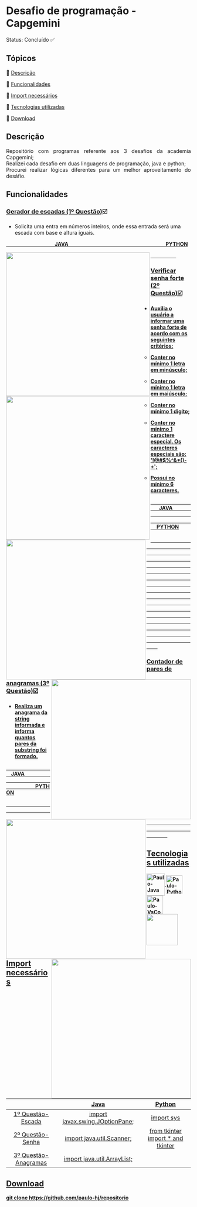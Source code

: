 <h1>Desafio de programação - Capgemini</h1> 

Status: Concluído :white_check_mark:

## Tópicos 

:small_blue_diamond: [Descrição](#descrição)

:small_blue_diamond: [Funcionalidades](#funcionalidades)

:small_blue_diamond: [Import necessários](#import-necessários)

:small_blue_diamond: [Tecnologias utilizadas](#tecnologias-utilizadas)

:small_blue_diamond: [Download](#download)

## Descrição

<p align="justify">
  Repositório com programas referente aos 3 desafios da academia Capgemini;<br />
  Realizei cada desafio em duas linguagens de programação, java e python;<br />
  Procurei realizar lógicas diferentes para um melhor aproveitamento do desáfio.
</p>

## Funcionalidades

### <u><b>Gerador de escadas (1º Questão)</b></u>:ballot_box_with_check:
- Solicita uma entra em números inteiros, onde essa entrada será uma escada com base e altura iguais.
<p><u><b>&nbsp;&nbsp;&nbsp;&nbsp;&nbsp;&nbsp;&nbsp;&nbsp;&nbsp;&nbsp;&nbsp;&nbsp;&nbsp;&nbsp;&nbsp;&nbsp;&nbsp;&nbsp;&nbsp;&nbsp;&nbsp;&nbsp;&nbsp;&nbsp;&nbsp;&nbsp;&nbsp;&nbsp;&nbsp;&nbsp;&nbsp;&nbsp;&nbsp;&nbsp;&nbsp;&nbsp;&nbsp;&nbsp;&nbsp;&nbsp;JAVA&nbsp;&nbsp;&nbsp;&nbsp;&nbsp;&nbsp;&nbsp;&nbsp;&nbsp;&nbsp;&nbsp;&nbsp;&nbsp;&nbsp;&nbsp;&nbsp;&nbsp;&nbsp;&nbsp;&nbsp;&nbsp;&nbsp;&nbsp;&nbsp;&nbsp;&nbsp;&nbsp;&nbsp;&nbsp;&nbsp;&nbsp;&nbsp;&nbsp;&nbsp;&nbsp;&nbsp;&nbsp;&nbsp;&nbsp;&nbsp;&nbsp;&nbsp;&nbsp;&nbsp;&nbsp;&nbsp;&nbsp;&nbsp;&nbsp;&nbsp;&nbsp;&nbsp;&nbsp;&nbsp;&nbsp;&nbsp;&nbsp;&nbsp;&nbsp;&nbsp;&nbsp;&nbsp;&nbsp;&nbsp;&nbsp;&nbsp;&nbsp;&nbsp;&nbsp;&nbsp;&nbsp;&nbsp;&nbsp;&nbsp;&nbsp;&nbsp;&nbsp;&nbsp;&nbsp;&nbsp;PYTHON</p>

<img align="left" src="https://user-images.githubusercontent.com/95994249/154823815-120cd1f8-e599-477e-915f-afa72001e6da.gif" width="391px" />
<img align="left" src="https://user-images.githubusercontent.com/95994249/154825305-13e9528e-9d43-4bbc-b086-1ce94134322e.gif" width="391px" />

&nbsp;&nbsp;&nbsp;&nbsp;&nbsp;&nbsp;&nbsp;&nbsp;&nbsp;&nbsp;&nbsp;&nbsp;&nbsp;&nbsp;&nbsp;&nbsp;&nbsp;&nbsp;&nbsp;&nbsp;&nbsp;

### <u><b>Verificar senha forte (2º Questão)</b></u>:ballot_box_with_check:
  
  - Auxilia o usuário a informar uma senha forte de acordo com os seguintes critérios:

    - Conter no mínimo 1 letra em minúsculo;

    - Conter no mínimo 1 letra em maiúsculo;

    - Conter no mínimo 1 digito;

    - Conter no mínimo 1 caractere especial. Os caracteres especiais são: '**!@#$%^&\*()-+**';

    - Possui no mínimo 6 caracteres.


<p><u><b>&nbsp;&nbsp;&nbsp;&nbsp;&nbsp;&nbsp;&nbsp;&nbsp;&nbsp;&nbsp;&nbsp;&nbsp;&nbsp;&nbsp;&nbsp;&nbsp;&nbsp;&nbsp;&nbsp;&nbsp;&nbsp;&nbsp;&nbsp;&nbsp;&nbsp;&nbsp;&nbsp;&nbsp;&nbsp;&nbsp;&nbsp;&nbsp;&nbsp;&nbsp;&nbsp;&nbsp;&nbsp;&nbsp;&nbsp;&nbsp;JAVA&nbsp;&nbsp;&nbsp;&nbsp;&nbsp;&nbsp;&nbsp;&nbsp;&nbsp;&nbsp;&nbsp;&nbsp;&nbsp;&nbsp;&nbsp;&nbsp;&nbsp;&nbsp;&nbsp;&nbsp;&nbsp;&nbsp;&nbsp;&nbsp;&nbsp;&nbsp;&nbsp;&nbsp;&nbsp;&nbsp;&nbsp;&nbsp;&nbsp;&nbsp;&nbsp;&nbsp;&nbsp;&nbsp;&nbsp;&nbsp;&nbsp;&nbsp;&nbsp;&nbsp;&nbsp;&nbsp;&nbsp;&nbsp;&nbsp;&nbsp;&nbsp;&nbsp;&nbsp;&nbsp;&nbsp;&nbsp;&nbsp;&nbsp;&nbsp;&nbsp;&nbsp;&nbsp;&nbsp;&nbsp;&nbsp;&nbsp;&nbsp;&nbsp;&nbsp;&nbsp;&nbsp;&nbsp;&nbsp;&nbsp;&nbsp;&nbsp;&nbsp;&nbsp;&nbsp;&nbsp;&nbsp;&nbsp;&nbsp;&nbsp;&nbsp;&nbsp;PYTHON</p>
<div align="">
<img align="left" src="https://user-images.githubusercontent.com/95994249/154825897-425547a7-de73-4c27-b6a1-0c5de0e508eb.gif" width="380px" />
<img align="right" src="https://user-images.githubusercontent.com/95994249/154826093-f1031001-7ec4-44cd-ae29-44e6d789cda8.gif" width="380px" />
</div>
<h4>
&nbsp;&nbsp;&nbsp;&nbsp;&nbsp;&nbsp;&nbsp;&nbsp;&nbsp;&nbsp;&nbsp;&nbsp;&nbsp;&nbsp;&nbsp;&nbsp;&nbsp;&nbsp;&nbsp;&nbsp;&nbsp;&nbsp;&nbsp;&nbsp;&nbsp;&nbsp;&nbsp;&nbsp;&nbsp;&nbsp;&nbsp;&nbsp;&nbsp;&nbsp;&nbsp;&nbsp;&nbsp;&nbsp;&nbsp;&nbsp;&nbsp;&nbsp;&nbsp;&nbsp;&nbsp;&nbsp;&nbsp;&nbsp;&nbsp;&nbsp;&nbsp;&nbsp;&nbsp;&nbsp;&nbsp;&nbsp;&nbsp;&nbsp;&nbsp;&nbsp;&nbsp;&nbsp;&nbsp;&nbsp;&nbsp;&nbsp;&nbsp;&nbsp;&nbsp;&nbsp;&nbsp;&nbsp;&nbsp;&nbsp;&nbsp;&nbsp;&nbsp;&nbsp;&nbsp;&nbsp;&nbsp;&nbsp;&nbsp;&nbsp;&nbsp;&nbsp;&nbsp;&nbsp;&nbsp;&nbsp;&nbsp;&nbsp;&nbsp;&nbsp;&nbsp;&nbsp;&nbsp;&nbsp;&nbsp;&nbsp;&nbsp;&nbsp;&nbsp;&nbsp;&nbsp;&nbsp;&nbsp;&nbsp;&nbsp;&nbsp;&nbsp;&nbsp;&nbsp;&nbsp;&nbsp;&nbsp;&nbsp;&nbsp;&nbsp;&nbsp;&nbsp;&nbsp;&nbsp;&nbsp;&nbsp;&nbsp;&nbsp;&nbsp;&nbsp;&nbsp;&nbsp;&nbsp;&nbsp;&nbsp;&nbsp;&nbsp;&nbsp;&nbsp;&nbsp;&nbsp;&nbsp;&nbsp;&nbsp;&nbsp;&nbsp;&nbsp;&nbsp;&nbsp;&nbsp;&nbsp;&nbsp;&nbsp;&nbsp;&nbsp;&nbsp;&nbsp;&nbsp;&nbsp;&nbsp;&nbsp;&nbsp;&nbsp;&nbsp;&nbsp;&nbsp;&nbsp;&nbsp;&nbsp;&nbsp;&nbsp;&nbsp;&nbsp;&nbsp;&nbsp;&nbsp;&nbsp;&nbsp;&nbsp;&nbsp;&nbsp;&nbsp;&nbsp;&nbsp;&nbsp;&nbsp;&nbsp;&nbsp;&nbsp;&nbsp;&nbsp;&nbsp;&nbsp;&nbsp;&nbsp;&nbsp;&nbsp;&nbsp;&nbsp;&nbsp;&nbsp;&nbsp;&nbsp;&nbsp;&nbsp;&nbsp;&nbsp;&nbsp;&nbsp;&nbsp;&nbsp;&nbsp;&nbsp;&nbsp;&nbsp;&nbsp;&nbsp;&nbsp;&nbsp;&nbsp;&nbsp;&nbsp;&nbsp;&nbsp;&nbsp;&nbsp;&nbsp;&nbsp;&nbsp;&nbsp;&nbsp;&nbsp;&nbsp;&nbsp;&nbsp;&nbsp;&nbsp;&nbsp;&nbsp;&nbsp;&nbsp;&nbsp;&nbsp;&nbsp;&nbsp;&nbsp;&nbsp;&nbsp;&nbsp;&nbsp;&nbsp;&nbsp;&nbsp;&nbsp;&nbsp;&nbsp;&nbsp;&nbsp;&nbsp;&nbsp;&nbsp;&nbsp;&nbsp;&nbsp;&nbsp;&nbsp;&nbsp;&nbsp;&nbsp;&nbsp;&nbsp;&nbsp;&nbsp;&nbsp;&nbsp;&nbsp;&nbsp;&nbsp;&nbsp;&nbsp;&nbsp;&nbsp;&nbsp;&nbsp;&nbsp;&nbsp;&nbsp;&nbsp;&nbsp;&nbsp;&nbsp;&nbsp;&nbsp;&nbsp;&nbsp;&nbsp;&nbsp;&nbsp;&nbsp;&nbsp;&nbsp;&nbsp;&nbsp;&nbsp;&nbsp;&nbsp;&nbsp;&nbsp;&nbsp;&nbsp;&nbsp;&nbsp;&nbsp;&nbsp;&nbsp;&nbsp;&nbsp;&nbsp;&nbsp;&nbsp;&nbsp;&nbsp;&nbsp;&nbsp;&nbsp;&nbsp;&nbsp;&nbsp;&nbsp;&nbsp;&nbsp;&nbsp;&nbsp;&nbsp;&nbsp;&nbsp;&nbsp;&nbsp;&nbsp;&nbsp;&nbsp;&nbsp;&nbsp;&nbsp;&nbsp;&nbsp;&nbsp;&nbsp;&nbsp;&nbsp;&nbsp;&nbsp;&nbsp;&nbsp;&nbsp;&nbsp;&nbsp;&nbsp;&nbsp;&nbsp;&nbsp;&nbsp;&nbsp;&nbsp;&nbsp;&nbsp;&nbsp;&nbsp;&nbsp;&nbsp;&nbsp;&nbsp;&nbsp;&nbsp;&nbsp;&nbsp;&nbsp;&nbsp;&nbsp;&nbsp;&nbsp;&nbsp;&nbsp;&nbsp;&nbsp;&nbsp;&nbsp;&nbsp;&nbsp;&nbsp;&nbsp;&nbsp;&nbsp;&nbsp;&nbsp;&nbsp;&nbsp;&nbsp;&nbsp;&nbsp;&nbsp;&nbsp;&nbsp;&nbsp;&nbsp;&nbsp;&nbsp;&nbsp;&nbsp;&nbsp;&nbsp;&nbsp;&nbsp;&nbsp;&nbsp;&nbsp;&nbsp;&nbsp;&nbsp;&nbsp;&nbsp;&nbsp;&nbsp;&nbsp;&nbsp;&nbsp;&nbsp;&nbsp;&nbsp;&nbsp;&nbsp;&nbsp;&nbsp;&nbsp;&nbsp;&nbsp;&nbsp;&nbsp;&nbsp;&nbsp;&nbsp;&nbsp;&nbsp;&nbsp;&nbsp;&nbsp;&nbsp;&nbsp;&nbsp;&nbsp;&nbsp;&nbsp;&nbsp;&nbsp;&nbsp;&nbsp;&nbsp;&nbsp;&nbsp;&nbsp;&nbsp;&nbsp;&nbsp;&nbsp;&nbsp;&nbsp;&nbsp;&nbsp;&nbsp;&nbsp;&nbsp;&nbsp;&nbsp;&nbsp;&nbsp;&nbsp;&nbsp;&nbsp;&nbsp;&nbsp;&nbsp;&nbsp;&nbsp;&nbsp;&nbsp;&nbsp;&nbsp;&nbsp;&nbsp;&nbsp;&nbsp;&nbsp;&nbsp;&nbsp;&nbsp;&nbsp;&nbsp;&nbsp;&nbsp;&nbsp;&nbsp;&nbsp;&nbsp;&nbsp;&nbsp;&nbsp;&nbsp;&nbsp;&nbsp;&nbsp;&nbsp;&nbsp;&nbsp;&nbsp;&nbsp;&nbsp;&nbsp;&nbsp;&nbsp;&nbsp;&nbsp;&nbsp;&nbsp;&nbsp;&nbsp;&nbsp;&nbsp;&nbsp;&nbsp;&nbsp;&nbsp;&nbsp;&nbsp;&nbsp;&nbsp;&nbsp;&nbsp;&nbsp;&nbsp;&nbsp;&nbsp;&nbsp;&nbsp;&nbsp;&nbsp;&nbsp;&nbsp;&nbsp;&nbsp;&nbsp;&nbsp;&nbsp;&nbsp;&nbsp;&nbsp;&nbsp;&nbsp;&nbsp;&nbsp;&nbsp;&nbsp;&nbsp;&nbsp;&nbsp;&nbsp;&nbsp;&nbsp;&nbsp;&nbsp;&nbsp;&nbsp;&nbsp;&nbsp;&nbsp;&nbsp;&nbsp;&nbsp;&nbsp;&nbsp;&nbsp;&nbsp;&nbsp;&nbsp;&nbsp;&nbsp;&nbsp;&nbsp;&nbsp;&nbsp;&nbsp;&nbsp;&nbsp;&nbsp;&nbsp;&nbsp;&nbsp;&nbsp;&nbsp;&nbsp;&nbsp;&nbsp;&nbsp;&nbsp;&nbsp;&nbsp;&nbsp;&nbsp;&nbsp;&nbsp;&nbsp;&nbsp;&nbsp;&nbsp;&nbsp;&nbsp;&nbsp;&nbsp;&nbsp;&nbsp;</h4>
  
  
### <u><b>Contador de pares de anagramas (3º Questão)</b></u>:ballot_box_with_check:
  
  - Realiza um anagrama da string informada e informa quantos pares da substring foi formado.

<p><u><b>&nbsp;&nbsp;&nbsp;&nbsp;&nbsp;&nbsp;&nbsp;&nbsp;&nbsp;&nbsp;&nbsp;&nbsp;&nbsp;&nbsp;&nbsp;&nbsp;&nbsp;&nbsp;&nbsp;&nbsp;&nbsp;&nbsp;&nbsp;&nbsp;&nbsp;&nbsp;&nbsp;&nbsp;&nbsp;&nbsp;&nbsp;&nbsp;&nbsp;&nbsp;&nbsp;&nbsp;&nbsp;&nbsp;&nbsp;&nbsp;JAVA&nbsp;&nbsp;&nbsp;&nbsp;&nbsp;&nbsp;&nbsp;&nbsp;&nbsp;&nbsp;&nbsp;&nbsp;&nbsp;&nbsp;&nbsp;&nbsp;&nbsp;&nbsp;&nbsp;&nbsp;&nbsp;&nbsp;&nbsp;&nbsp;&nbsp;&nbsp;&nbsp;&nbsp;&nbsp;&nbsp;&nbsp;&nbsp;&nbsp;&nbsp;&nbsp;&nbsp;&nbsp;&nbsp;&nbsp;&nbsp;&nbsp;&nbsp;&nbsp;&nbsp;&nbsp;&nbsp;&nbsp;&nbsp;&nbsp;&nbsp;&nbsp;&nbsp;&nbsp;&nbsp;&nbsp;&nbsp;&nbsp;&nbsp;&nbsp;&nbsp;&nbsp;&nbsp;&nbsp;&nbsp;&nbsp;&nbsp;&nbsp;&nbsp;&nbsp;&nbsp;&nbsp;&nbsp;&nbsp;&nbsp;&nbsp;&nbsp;&nbsp;&nbsp;&nbsp;&nbsp;&nbsp;PYTHON</p>
<div align="">
<img align="left" src="https://user-images.githubusercontent.com/95994249/154826650-def3169e-0473-427c-9039-0eb3af381751.gif" width="380px" />
<img align="right" src="https://user-images.githubusercontent.com/95994249/154826650-def3169e-0473-427c-9039-0eb3af381751.gif" width="380px" />
</div> &nbsp;&nbsp;&nbsp;&nbsp;&nbsp;&nbsp;&nbsp;&nbsp;&nbsp;&nbsp;&nbsp;&nbsp;&nbsp;&nbsp;&nbsp;&nbsp;&nbsp;&nbsp;&nbsp;&nbsp;&nbsp;&nbsp;&nbsp;&nbsp;&nbsp;&nbsp;&nbsp;&nbsp;&nbsp;&nbsp;&nbsp;&nbsp;&nbsp;&nbsp;&nbsp;&nbsp;&nbsp;&nbsp;&nbsp;&nbsp;&nbsp;&nbsp;&nbsp;&nbsp;&nbsp;&nbsp;&nbsp;&nbsp;&nbsp;&nbsp;&nbsp;&nbsp;&nbsp;&nbsp;&nbsp;&nbsp;&nbsp;&nbsp;&nbsp;&nbsp;&nbsp;&nbsp;&nbsp;&nbsp;&nbsp;&nbsp;&nbsp;&nbsp;&nbsp;&nbsp;&nbsp;&nbsp;&nbsp;&nbsp;&nbsp;&nbsp;&nbsp;&nbsp;&nbsp;&nbsp;&nbsp;&nbsp;&nbsp;&nbsp;&nbsp;&nbsp;&nbsp;&nbsp;&nbsp;&nbsp;&nbsp;&nbsp;&nbsp;&nbsp;&nbsp;&nbsp;&nbsp;&nbsp;&nbsp;&nbsp;&nbsp;&nbsp;&nbsp;&nbsp;&nbsp;&nbsp;&nbsp;&nbsp;&nbsp;&nbsp;&nbsp;&nbsp;&nbsp;&nbsp;&nbsp;&nbsp;&nbsp;&nbsp;&nbsp;&nbsp;&nbsp;&nbsp;&nbsp;&nbsp;&nbsp;&nbsp;&nbsp;&nbsp;&nbsp;&nbsp;&nbsp;&nbsp;&nbsp;&nbsp;&nbsp;&nbsp;&nbsp;&nbsp;&nbsp;&nbsp;&nbsp;&nbsp;&nbsp;&nbsp;&nbsp;&nbsp;&nbsp;&nbsp;&nbsp;&nbsp;&nbsp;&nbsp;&nbsp;&nbsp;&nbsp;&nbsp;&nbsp;&nbsp;&nbsp;&nbsp;&nbsp;

## Tecnologias utilizadas
<img align="center" alt="Paulo-Java" height="60" width="50" src="https://cdn.jsdelivr.net/gh/devicons/devicon/icons/java/java-original-wordmark.svg">
<img align="center" alt="Paulo-Python" height="50" width="45" src="https://cdn.jsdelivr.net/gh/devicons/devicon/icons/python/python-original-wordmark.svg">
<img align="center" alt="Paulo-VsCode" height="50" width="45" src="https://cdn.jsdelivr.net/gh/devicons/devicon/icons/vscode/vscode-original-wordmark.svg">
<img align="center" src="https://user-images.githubusercontent.com/95994249/154828270-f201dae6-c661-4bb7-8b2c-8560be9b28d7.png" width="85px" />
  
## Import necessários
|                        |                  Java                 |                Python                 |
| :--------------------: | :-----------------------------------: | :-----------------------------------: |
|   1º Questão-Escada    |    import javax.swing.JOptionPane;    |              import sys               |
|   2º Questão-Senha     |       import java.util.Scanner;       |   from tkinter import * and tkinter   |
|  3º Questão-Anagramas  |      import java.util.ArrayList;      |                                       |
  
## Download
git clone https://github.com/paulo-hj/repositorio
  
